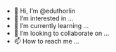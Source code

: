 - 👋 Hi, I’m @eduthorlin
- 👀 I’m interested in ...
- 🌱 I’m currently learning ...
- 💞️ I’m looking to collaborate on ...
- 📫 How to reach me ...

<!---
eduthorlin/eduthorlin is a ✨ special ✨ repository because its `README.md` (this file) appears on your GitHub profile.
You can click the Preview link to take a look at your changes.
--->

